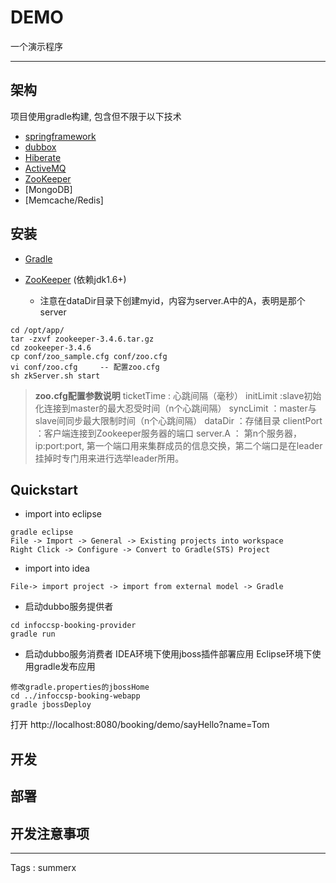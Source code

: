 # DEMO

一个演示程序

---

## 架构

项目使用gradle构建, 包含但不限于以下技术

* [springframework](https://github.com/spring-projects/spring-framework)
* [dubbox](https://github.com/dangdangdotcom/dubbox)
* [Hiberate](https://github.com/hibernate/hibernate-orm)
* [ActiveMQ](https://github.com/apache/activemq)
* [ZooKeeper](https://github.com/apache/zookeeper)
* [MongoDB]
* [Memcache/Redis]

## 安装

- [Gradle](https://github.com/gradle/gradle)

- [ZooKeeper](https://zookeeper.apache.org/) (依赖jdk1.6+)
  * 注意在dataDir目录下创建myid，内容为server.A中的A，表明是那个server
```
cd /opt/app/
tar -zxvf zookeeper-3.4.6.tar.gz
cd zookeeper-3.4.6
cp conf/zoo_sample.cfg conf/zoo.cfg
vi conf/zoo.cfg     -- 配置zoo.cfg
sh zkServer.sh start
```
> **zoo.cfg配置参数说明**
ticketTime  : 心跳间隔（毫秒）
initLimit   :slave初始化连接到master的最大忍受时间（n个心跳间隔）
syncLimit   ：master与slave间同步最大限制时间（n个心跳间隔）
dataDir     ：存储目录
clientPort  ：客户端连接到Zookeeper服务器的端口
server.A    ： 第n个服务器，ip:port:port, 第一个端口用来集群成员的信息交换，第二个端口是在leader挂掉时专门用来进行选举leader所用。

## Quickstart

- import into eclipse
```
gradle eclipse
File -> Import -> General -> Existing projects into workspace
Right Click -> Configure -> Convert to Gradle(STS) Project
```

- import into idea
```
File-> import project -> import from external model -> Gradle
```

- 启动dubbo服务提供者
```
cd infoccsp-booking-provider
gradle run
```
- 启动dubbo服务消费者
IDEA环境下使用jboss插件部署应用
Eclipse环境下使用gradle发布应用
```
修改gradle.properties的jbossHome
cd ../infoccsp-booking-webapp
gradle jbossDeploy
```
打开 http://localhost:8080/booking/demo/sayHello?name=Tom


## 开发

## 部署

## 开发注意事项

---

Tags : summerx
